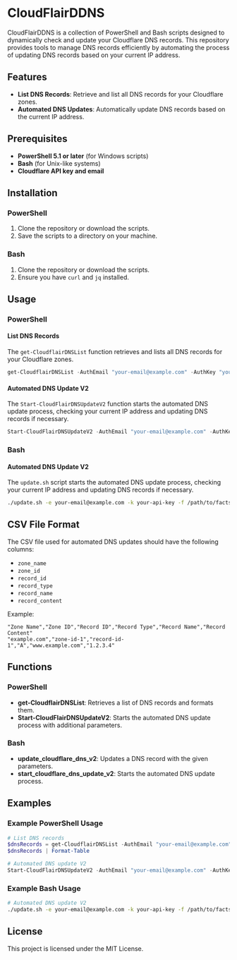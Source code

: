 # CloudFlairDDNS

CloudFlairDDNS is a collection of PowerShell and Bash scripts designed to dynamically check and update your Cloudflare DNS records. This repository provides tools to manage DNS records efficiently by automating the process of updating DNS records based on your current IP address.

## Features

- **List DNS Records**: Retrieve and list all DNS records for your Cloudflare zones.
- **Automated DNS Updates**: Automatically update DNS records based on the current IP address.

## Prerequisites

- **PowerShell 5.1 or later** (for Windows scripts)
- **Bash** (for Unix-like systems)
- **Cloudflare API key and email**

## Installation

### PowerShell

1. Clone the repository or download the scripts.
2. Save the scripts to a directory on your machine.

### Bash

1. Clone the repository or download the scripts.
2. Ensure you have `curl` and `jq` installed.

## Usage

### PowerShell

#### List DNS Records

The `get-CloudflairDNSList` function retrieves and lists all DNS records for your Cloudflare zones.

```powershell
get-CloudflairDNSList -AuthEmail "your-email@example.com" -AuthKey "your-api-key"
```

#### Automated DNS Update V2

The `Start-CloudFlairDNSUpdateV2` function starts the automated DNS update process, checking your current IP address and updating DNS records if necessary.

```powershell
Start-CloudFlairDNSUpdateV2 -AuthEmail "your-email@example.com" -AuthKey "your-api-key" -FactsPath "C:\powershell\allinfo.csv"
```

### Bash

#### Automated DNS Update V2

The `update.sh` script starts the automated DNS update process, checking your current IP address and updating DNS records if necessary.

```bash
./update.sh -e your-email@example.com -k your-api-key -f /path/to/facts.csv [-v]
```

## CSV File Format

The CSV file used for automated DNS updates should have the following columns:

- `zone_name`
- `zone_id`
- `record_id`
- `record_type`
- `record_name`
- `record_content`

Example:

```csv
"Zone Name","Zone ID","Record ID","Record Type","Record Name","Record Content"
"example.com","zone-id-1","record-id-1","A","www.example.com","1.2.3.4"
```

## Functions

### PowerShell

- **get-CloudflairDNSList**: Retrieves a list of DNS records and formats them.
- **Start-CloudFlairDNSUpdateV2**: Starts the automated DNS update process with additional parameters.

### Bash

- **update_cloudflare_dns_v2**: Updates a DNS record with the given parameters.
- **start_cloudflare_dns_update_v2**: Starts the automated DNS update process.

## Examples

### Example PowerShell Usage

```powershell
# List DNS records
$dnsRecords = get-CloudflairDNSList -AuthEmail "your-email@example.com" -AuthKey "your-api-key"
$dnsRecords | Format-Table

# Automated DNS update V2
Start-CloudFlairDNSUpdateV2 -AuthEmail "your-email@example.com" -AuthKey "your-api-key" -FactsPath "C:\powershell\allinfo.csv"
```

### Example Bash Usage

```bash
# Automated DNS update V2
./update.sh -e your-email@example.com -k your-api-key -f /path/to/facts.csv -v
```

## License

This project is licensed under the MIT License.

